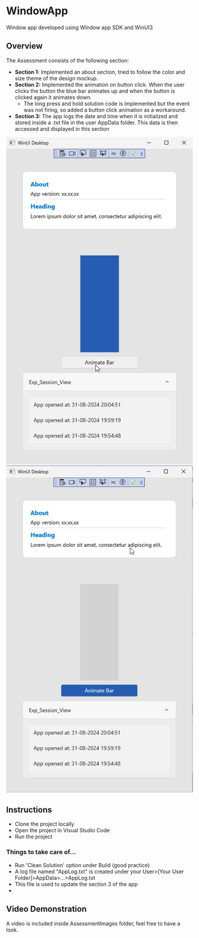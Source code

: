 # WindowApp
Window app developed using WIndow app SDK and WinUI3
## Overview

The Assessment consists of the following section:
- **Section 1:** Implemented an about section, tried to follow the color and size theme of the design mockup.
- **Section 2:** Implemented the animation on button click. When the user clicks the button the blue bar animates up and when the button is clicked again it animates down.
  - The long press and hold solution code is implemented but the event was not firing, so added a button click animation as a workaround.
- **Section 3:** The app logs the date and time when it is initialized and stored inside a .txt file in the user AppData folder. This data is then accessed and displayed in this section

![Project Image](AssessmentImages/ScreenshotA_reduced.jpg)
![Project Image](AssessmentImages/ScreenshotB_reduced.jpg)

## Instructions

- Clone the project locally
- Open the project in Visual Studio Code
- Run the project

### Things to take care of...
- Run 'Clean Solution' option under Build (good practice)
- A log file named "AppLog.txt" is created under your User>[Your User Folder]>AppData>...>AppLog.txt
- This file is used to update the section 3 of the app
- 
## Video Demonstration

A video is included inside AssessmentImages folder, feel free to have a look.


